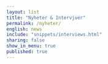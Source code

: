 ```yaml
---
layout: list
title: "Nyheter & Intervjuer"
permalink: /nyheter/
english: news
include: "snippets/interviews.html"
sharing: false
show_in_menu: true
published: true
---
```

